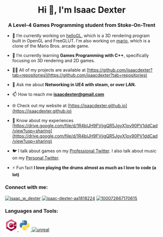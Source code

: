 <h1 align="center">Hi 👋, I'm Isaac Dexter</h1>
<h3 align="center">A Level-4 Games Programming student from Stoke-On-Trent</h3>

- 🔭 I’m currently working on [helloGL](https://github.com/isaacdexter/Program5_helloGL), which is a 3D rendering program built in OpenGL and FreeGLUT. I'm also working on [mario](https://github.com/IsaacDexter/MarioBaseProject), which is a clone of the Mario Bros. arcade game.

- 🌱 I’m currently learning **Games Programming with C++**, specifically focusing on 3D rendering and 2D games.

- 👨‍💻 All of my projects are available at [https://github.com/isaacdexter?tab=repositories](https://github.com/isaacdexter?tab=repositories)

- 💬 Ask me about **Networking in UE4 with steam, or over LAN.**

- 📫 How to reach me **isaacdexter@gmail.com**

- 🌐 Check out my website at [https://isaacdexter.github.io](https://isaacdexter.github.io)

- 📄 Know about my experiences [https://drive.google.com/file/d/1R4bIJH9FVijgQR5JgyX1ov90PV1ddCad/view?usp=sharing](https://drive.google.com/file/d/1R4bIJH9FVijgQR5JgyX1ov90PV1ddCad/view?usp=sharing)

- 🐦 I talk about games on my [Professional Twitter](https://twitter.com/Isaac_W_Dexter). I also talk about music on my [Personal Twitter](https://twitter.com/IsaacDexter_).

- ⚡ Fun fact **I love playing the drums almost as much as I love to code (a lot)**

<h3 align="left">Connect with me:</h3>
<p align="left">
<a href="https://twitter.com/isaac_w_dexter" target="blank"><img align="center" src="https://raw.githubusercontent.com/rahuldkjain/github-profile-readme-generator/master/src/images/icons/Social/twitter.svg" alt="isaac_w_dexter" height="30" width="40" /></a>
<a href="https://linkedin.com/in/isaac-dexter-aa1818224" target="blank"><img align="center" src="https://raw.githubusercontent.com/rahuldkjain/github-profile-readme-generator/master/src/images/icons/Social/linked-in-alt.svg" alt="isaac-dexter-aa1818224" height="30" width="40" /></a>
<a href="https://fb.com/100072667170615" target="blank"><img align="center" src="https://raw.githubusercontent.com/rahuldkjain/github-profile-readme-generator/master/src/images/icons/Social/facebook.svg" alt="100072667170615" height="30" width="40" /></a>
</p>

<h3 align="left">Languages and Tools:</h3>
<p align="left"> <a href="https://www.w3schools.com/cpp/" target="_blank"> <img src="https://raw.githubusercontent.com/devicons/devicon/master/icons/cplusplus/cplusplus-original.svg" alt="cplusplus" width="40" height="40"/> </a> <a href="https://www.python.org" target="_blank"> <img src="https://raw.githubusercontent.com/devicons/devicon/master/icons/python/python-original.svg" alt="python" width="40" height="40"/> </a> <a href="https://unrealengine.com/" target="_blank"> <img src="https://raw.githubusercontent.com/kenangundogan/fontisto/036b7eca71aab1bef8e6a0518f7329f13ed62f6b/icons/svg/brand/unreal-engine.svg" alt="unreal" width="40" height="40"/> </a> </p>
